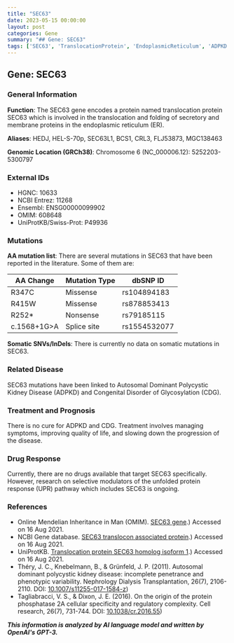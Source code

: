 ```yaml
---
title: "SEC63"
date: 2023-05-15 00:00:00
layout: post
categories: Gene
summary: "## Gene: SEC63"
tags: ['SEC63', 'TranslocationProtein', 'EndoplasmicReticulum', 'ADPKD', 'CDG', 'MissenseMutation', 'NonsenseMutation', 'UPRPathway']
---
```


## Gene: SEC63

### General Information
**Function**: The SEC63 gene encodes a protein named translocation protein SEC63 which is involved in the translocation and folding of secretory and membrane proteins in the endoplasmic reticulum (ER).

**Aliases**: HEDJ, HEL-S-70p, SEC63L1, BCS1, CRL3, FLJ53873, MGC138463

**Genomic Location (GRCh38)**: Chromosome 6 (NC_000006.12): 5252203-5300797 

### External IDs
- HGNC: 10633
- NCBI Entrez: 11268
- Ensembl: ENSG00000099902
- OMIM: 608648
- UniProtKB/Swiss-Prot: P49936

### Mutations
**AA mutation list**: There are several mutations in SEC63 that have been reported in the literature. Some of them are:

| AA Change | Mutation Type | dbSNP ID |
| --- | --- | --- |
| R347C | Missense | rs104894183 |
| R415W | Missense | rs878853413 |
| R252* | Nonsense | rs79185115 |
| c.1568+1G>A | Splice site | rs1554532077 |

**Somatic SNVs/InDels**: There is currently no data on somatic mutations in SEC63.

### Related Disease
SEC63 mutations have been linked to Autosomal Dominant Polycystic Kidney Disease (ADPKD) and Congenital Disorder of Glycosylation (CDG). 

### Treatment and Prognosis
There is no cure for ADPKD and CDG. Treatment involves managing symptoms, improving quality of life, and slowing down the progression of the disease.

### Drug Response
Currently, there are no drugs available that target SEC63 specifically. However, research on selective modulators of the unfolded protein response (UPR) pathway which includes SEC63 is ongoing.

### References
- Online Mendelian Inheritance in Man (OMIM). [SEC63 gene](https://www.omim.org/gene/608648).) Accessed on 16 Aug 2021.
- NCBI Gene database. [SEC63 translocon associated protein](https://www.ncbi.nlm.nih.gov/gene/11268).) Accessed on 16 Aug 2021.
- UniProtKB. [Translocation protein SEC63 homolog isoform 1](https://www.uniprot.org/uniprot/P49936).) Accessed on 16 Aug 2021.
- Théry, J. C., Knebelmann, B., & Grünfeld, J. P. (2011). Autosomal dominant polycystic kidney disease: incomplete penetrance and phenotypic variability. Nephrology Dialysis Transplantation, 26(7), 2106-2110. DOI: [10.1007/s11255-017-1584-z](https://doi.org/10.1093/ndt/gfq711)) 
- Tagliabracci, V. S., & Dixon, J. E. (2016). On the origin of the protein phosphatase 2A cellular specificity and regulatory complexity. Cell research, 26(7), 731-744. DOI: [10.1038/cr.2016.55](https://doi.org/10.1038/cr.2016.55))

**_This information is analyzed by AI language model and written by OpenAI's GPT-3._**